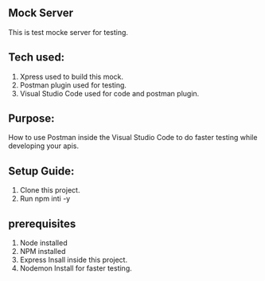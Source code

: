 ## Mock Server
This is test mocke server for testing.
## Tech used:
1. Xpress used to build this mock.
2. Postman plugin used for testing.
3. Visual Studio Code used for code and postman plugin.

## Purpose: 
How to use Postman inside the Visual Studio Code to do faster testing while developing your apis.

## Setup Guide:
1. Clone this project.
2. Run npm inti -y

## prerequisites
1. Node installed
2. NPM installed
3. Express Insall inside this project.
4. Nodemon Install for faster testing.

